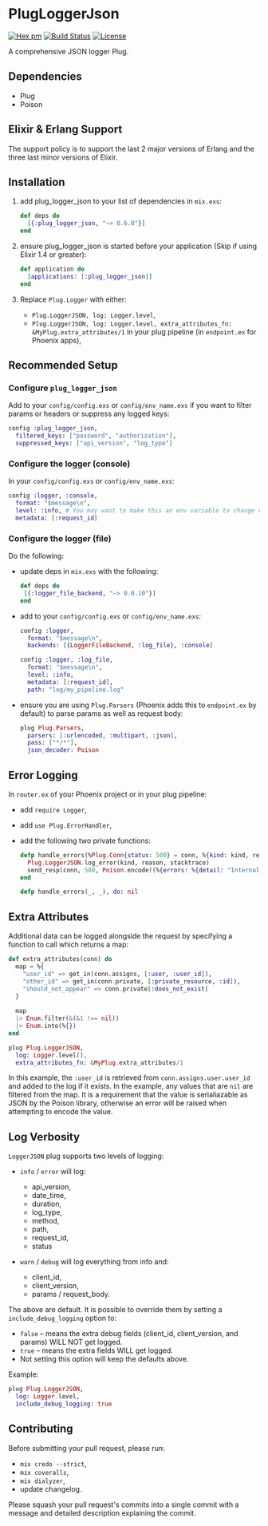 # PlugLoggerJson
[![Hex pm](http://img.shields.io/hexpm/v/plug_logger_json.svg?style=flat)](https://hex.pm/packages/plug_logger_json)
[![Build Status](https://travis-ci.org/bleacherreport/plug_logger_json.svg?branch=master)](https://travis-ci.org/bleacherreport/plug_logger_json)
[![License](https://img.shields.io/badge/license-Apache%202-blue.svg)](https://github.com/bleacherreport/plug_logger_json/blob/master/LICENSE)

A comprehensive JSON logger Plug.

## Dependencies

* Plug
* Poison

## Elixir & Erlang Support

The support policy is to support the last 2 major versions of Erlang and the three last minor versions of Elixir.

## Installation

1. add plug_logger_json to your list of dependencies in `mix.exs`:

   ```elixir
   def deps do
     [{:plug_logger_json, "~> 0.6.0"}]
   end
   ```
   
2. ensure plug_logger_json is started before your application (Skip if using Elixir 1.4 or greater):

   ```elixir
   def application do
     [applications: [:plug_logger_json]]
   end
   ```
  
3. Replace `Plug.Logger` with either:

   * `Plug.LoggerJSON, log: Logger.level`,
   * `Plug.LoggerJSON, log: Logger.level, extra_attributes_fn: &MyPlug.extra_attributes/1` in your plug pipeline (in `endpoint.ex` for Phoenix apps),

## Recommended Setup

### Configure `plug_logger_json`
  
Add to your `config/config.exs` or `config/env_name.exs` if you want to filter params or headers or suppress any logged keys:

```elixir
config :plug_logger_json,
  filtered_keys: ["password", "authorization"],
  suppressed_keys: ["api_version", "log_type"]
```

### Configure the logger (console)
  
In your `config/config.exs` or `config/env_name.exs`:

```elixir
config :logger, :console,
  format: "$message\n",
  level: :info, # You may want to make this an env variable to change verbosity of the logs
  metadata: [:request_id]
```

### Configure the logger (file)

Do the following:

* update deps in `mix.exs` with the following: 

    ```elixir
    def deps do
     [{:logger_file_backend, "~> 0.0.10"}]
    end
    ```
   
* add to your `config/config.exs` or `config/env_name.exs`:

    ```elixir
    config :logger,
      format: "$message\n",
      backends: [{LoggerFileBackend, :log_file}, :console]

    config :logger, :log_file,
      format: "$message\n",
      level: :info,
      metadata: [:request_id],
      path: "log/my_pipeline.log"
    ```

* ensure you are using `Plug.Parsers` (Phoenix adds this to `endpoint.ex` by default) to parse params as well as request body:

    ```elixir
    plug Plug.Parsers,
      parsers: [:urlencoded, :multipart, :json],
      pass: ["*/*"],
      json_decoder: Poison
    ```

## Error Logging

In `router.ex` of your Phoenix project or in your plug pipeline:

* add `require Logger`,
* add `use Plug.ErrorHandler`,
* add the following two private functions:

    ```elixir
    defp handle_errors(%Plug.Conn{status: 500} = conn, %{kind: kind, reason: reason, stack: stacktrace}) do
      Plug.LoggerJSON.log_error(kind, reason, stacktrace)
      send_resp(conn, 500, Poison.encode!(%{errors: %{detail: "Internal server error"}}))
    end

    defp handle_errors(_, _), do: nil
    ```

## Extra Attributes

Additional data can be logged alongside the request by specifying a function to call which returns a map:

```elixir
def extra_attributes(conn) do
  map = %{
    "user_id" => get_in(conn.assigns, [:user, :user_id]),
    "other_id" => get_in(conn.private, [:private_resource, :id]),
    "should_not_appear" => conn.private[:does_not_exist]
  }
  
  map
  |> Enum.filter(&(&1 !== nil))
  |> Enum.into(%{})
end

plug Plug.LoggerJSON,
  log: Logger.level(),
  extra_attributes_fn: &MyPlug.extra_attributes/1
```

In this example, the `:user_id` is retrieved from `conn.assigns.user.user_id` and added to the log if it exists. In the example, any values that are `nil` are filtered from the map. It is a requirement that the value is serialiazable as JSON by the Poison library, otherwise an error will be raised when attempting to encode the value.

## Log Verbosity

`LoggerJSON` plug supports two levels of logging:

  * `info` / `error` will log:
  
    * api_version,
    * date_time,
    * duration,
    * log_type,
    * method,
    * path,
    * request_id,
    * status
    
  * `warn` / `debug` will log everything from info and:
  
    * client_id,
    * client_version,
    * params / request_body.

The above are default. It is possible to override them by setting a `include_debug_logging` option to:

  * `false` – means the extra debug fields (client_id, client_version, and params) WILL NOT get logged.
  * `true` – means the extra fields WILL get logged.
  * Not setting this option will keep the defaults above.

Example:

```elixir
plug Plug.LoggerJSON,
  log: Logger.level,
  include_debug_logging: true
```

## Contributing

Before submitting your pull request, please run:

  * `mix credo --strict`,
  * `mix coveralls`,
  * `mix dialyzer`,
  *  update changelog.

Please squash your pull request's commits into a single commit with a message and detailed description explaining the commit.
